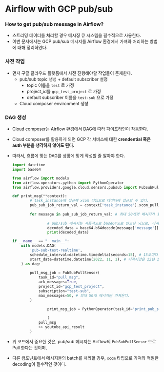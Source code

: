 # Airflow with GCP pub/sub

### How to get pub/sub message in Airflow?

- 스트리밍 데이터를 처리할 경우 메시징 큐 시스템을 필수적으로 사용한다.
- 이번 문서에서는 GCP pub/sub 메시지를 Airflow 환경에서 가져와 처리하는 방법에 대해 정리하였다.

### 사전 작업

- 먼저 구글 클라우드 플랫폼에서 사전 진행해야할 작업들이 존재한다.
    - pub/sub topic 생성 + default subscriber 설정
        - topic 이름을 `test` 로 가정
        - project_id를 `gcp_test_project` 로 가정
        - default subscriber 이름을 `test-sub` 으로 가정
    - Cloud composer environment 생성

### DAG 생성

- Cloud composer는 Airflow 환경에서 DAG에 따라 파이프라인이 작동한다.
- Cloud composer를 활용하게 되면 GCP 각 서비스에 대한 **crendential 혹은 auth 부분을 생각하지 않아도 된다.**
- 따라서, 흐름에 맞는 DAG를 상황에 맞게 작성할 줄 알아야 한다.
    
    ```python
    import datetime
    import base64
    
    from airflow import models
    from airflow.operators.python import PythonOperator
    from airflow.providers.google.cloud.sensors.pubsub import PubSubPullSensor
    
    def print_msg(**context):
    		# task_instance에 접근해 xcom 타입으로 데이터에 접근할 수 있다.
    		pub_sub_job_return_val = context['task_instance'].xcom_pull(task_ids='pull_msg')
    	
    		for message in pub_sub_job_return_val: # 최대 50개의 메시지가 함께 전달된다.
    				
    				# pub/sub 메시지는 자동적으로 base64으로 인코딩 되므로, 다시 디코딩 과정이 필요하다.
    				decoded_data = base64.b64decode(message['message']['data']).decode('utf-8-sig')
    				print(decoded_data)
    
    if __name__ == "__main__":
        with models.DAG(
            'pub-sub-test-realtime',
            schedule_interval=datetime.timedelta(seconds=15), # 15초마다 실행한다.
            start_date=datetime.datetime(2022, 11, 1), # 시작시간은 22년 11월 1일 오전 12시부터 시작한다.
        ) as dag:
            
            pull_msg_job = PubSubPullSensor(
                task_id="pull_msg",
                ack_messages=True,
                project_id="gcp_test_project",
                subscription="test-sub",
                max_messages=50, # 최대 50개 메시지만 가져온다.
            )
    
    				print_msg_job = PythonOperator(task_id="print_pub_sub_msg", python_callable=print_msg)
    				
    				(
                pull_msg
                >> youtube_api_result
            )
    ```
    
- 위 코드에서 중요한 것은, pub/sub 메시지는 Airflow의 `PubSubPullSensor` 으로 Pull 한다는 것이며,
- 다른 컴포넌트에서 메시지들의 batch를 처리할 경우, `xcom` 타입으로 가져와 적절한 decoding이 필수적인 것이다.